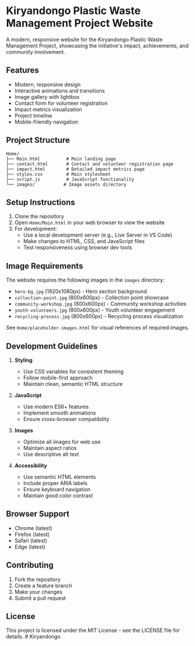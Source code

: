 # Kiryandongo Plastic Waste Management Project Website

A modern, responsive website for the Kiryandongo Plastic Waste Management Project, showcasing the initiative's impact, achievements, and community involvement.

## Features

- Modern, responsive design
- Interactive animations and transitions
- Image gallery with lightbox
- Contact form for volunteer registration
- Impact metrics visualization
- Project timeline
- Mobile-friendly navigation

## Project Structure

```
Home/
├── Main.html          # Main landing page
├── contact.html       # Contact and volunteer registration page
├── impact.html        # Detailed impact metrics page
├── styles.css         # Main stylesheet
├── script.js          # JavaScript functionality
└── images/           # Image assets directory
```

## Setup Instructions

1. Clone the repository
2. Open `Home/Main.html` in your web browser to view the website
3. For development:
   - Use a local development server (e.g., Live Server in VS Code)
   - Make changes to HTML, CSS, and JavaScript files
   - Test responsiveness using browser dev tools

## Image Requirements

The website requires the following images in the `images` directory:

- `hero-bg.jpg` (1920x1080px) - Hero section background
- `collection-point.jpg` (800x600px) - Collection point showcase
- `community-workshop.jpg` (800x600px) - Community workshop activities
- `youth-volunteers.jpg` (800x600px) - Youth volunteer engagement
- `recycling-process.jpg` (800x600px) - Recycling process visualization

See `Home/placeholder-images.html` for visual references of required images.

## Development Guidelines

1. **Styling**
   - Use CSS variables for consistent theming
   - Follow mobile-first approach
   - Maintain clean, semantic HTML structure

2. **JavaScript**
   - Use modern ES6+ features
   - Implement smooth animations
   - Ensure cross-browser compatibility

3. **Images**
   - Optimize all images for web use
   - Maintain aspect ratios
   - Use descriptive alt text

4. **Accessibility**
   - Use semantic HTML elements
   - Include proper ARIA labels
   - Ensure keyboard navigation
   - Maintain good color contrast

## Browser Support

- Chrome (latest)
- Firefox (latest)
- Safari (latest)
- Edge (latest)

## Contributing

1. Fork the repository
2. Create a feature branch
3. Make your changes
4. Submit a pull request

## License

This project is licensed under the MIT License - see the LICENSE file for details. #   K i r y a n d o n g o  
 